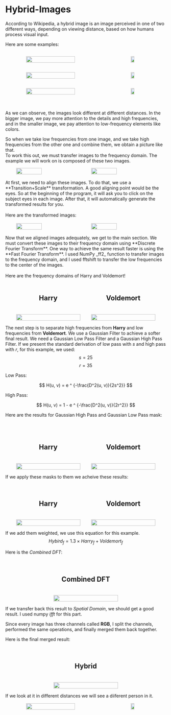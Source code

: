 # Hybrid-Images

According to Wikipedia, a hybrid image is an image perceived in one of two different ways, depending on viewing distance, based on how humans process visual input.

Here are some examples:

<div  style="display: flex; align-items: flex-start; flex-direction: column; justify-content:space-evenly; width=100%;">
<div style="display: flex; align-items: center; justify-content: space-evenly; margin:15px; width:100%;">
    <img src='./images/example-1.jpg' width='55%'>
    <img src='./images/example-1.jpg', width='15%'>
</div>
<div style="display: flex; align-items: center; justify-content: space-evenly; margin:15px; width:100%;">
    <img src='./images/example-2.jpg' width='55%'>
    <img src='./images/example-2.jpg', width='15%'>
</div>
<div style="display: flex; align-items: center; justify-content: space-evenly; margin:15px; width:100%;">
    <img src='./images/example-3.jfif' width='55%'>
    <img src='./images/example-3.jfif', width='15%'>
</div>
</div>
<br />
<br/>
As we can observe, the images look different at different distances. In the bigger image, we pay more attention to the details and high frequencies, and in the smaller image, we pay attention to low-frequency elements like colors.

So when we take low frequencies from one image, and we take high frequencies from the other one and combine them, we obtain a picture like that.
<br />
To work this out, we must transfer images to the frequency domain. The example we will work on is composed of these two images.
<br />

<div style="display: flex; align-items: flex-start; flex-direction: row; justify-content:space-evenly; width=100%;">
    <img src='./images/Harry.jpg' style="width:40%">
    <img src='./images/Voldemort.jpg' style="width:40%">
</div>

<br />
At first, we need to align these images. To do that, we use a **Transition+Scale** transformation. A good aligning point would be the eyes. So at the beginning of the program, it will ask you to click on the subject eyes in each image. After that, it will automatically generate the transformed results for you.
<br />
<br/>
Here are the transformed images:
<br />
<br/>
<div style="display: flex; align-items: flex-start; flex-direction: row; justify-content:space-evenly; width=100%;">
    <img src='./images/Harry-transformed.jpg' style="width:40%">
    <img src='./images/Voldemort-transformed.jpg' style="width:40%">
</div>
<br />
Now that we aligned images adequately, we get to the main section. We must convert these images to their frequency domain using **Discrete Fourier Transform**. One way to achieve the same result faster is using the **Fast Fourier Transform**. I used NumPy _ff2_ function to transfer images to the frequency domain, and I used fftshift to transfer the low frequencies to the center of the images. 
<br/>
<br/>
Here are the frequency domains of Harry and Voldemort!
<br/>

<div style="display: flex; align-items: flex-start; flex-direction: row; justify-content:space-evenly; width=100%;">
    <div style="display: flex; align-items: center; flex-direction: column; justify-content:space-evenly; width:40%;">
        <h2 style="padding:20px; "> Harry </h2>
        <img src='./images/Harry-dft.jpg' style="width:100%">
    </div>
    <div style="display: flex; align-items: center; flex-direction: column; justify-content:space-evenly; width:40%;">
        <h2 style="padding:20px; "> Voldemort </h2>
        <img src='./images/Voldemort-dft.jpg' style="width:100%;">
    </div>
</div>

The next step is to separate high frequencies from **Harry** and low frequencies from **Voldemort**. We use a Gaussian Filter to achieve a softer final result.
We need a Gaussian Low Pass Filter and a Gaussian High Pass Filter. If we present the standard derivation of low pass with $s$ and high pass with $r$, for this example, we used:
$$ s = 25 $$
$$ r = 35 $$

Low Pass:

$$
H(u, v) = e ^ {-\frac{D^2(u, v)}{2s^2}}
$$

High Pass:

$$
H(u, v) = 1 - e ^ {-\frac{D^2(u, v)}{2r^2}}
$$

Here are the results for Gaussian High Pass and Gaussian Low Pass mask:
<br/>
<br/>

<div style="display: flex; align-items: flex-start; flex-direction: row; justify-content:space-evenly; width=100%;">
    <div style="display: flex; align-items: center; flex-direction: column; justify-content:space-evenly; width:40%;">
        <h2 style="padding:20px; "> Harry </h2>
        <img src='./images/Harry-highpass.jpg' style="width:100%">
    </div>
    <div style="display: flex; align-items: center; flex-direction: column; justify-content:space-evenly; width:40%;">
        <h2 style="padding:20px; "> Voldemort </h2>
        <img src='./images/Voldemort-lowpass.jpg' style="width:100%;">
    </div>
</div>

If we apply these masks to them we acheive these results:
<br/>

<div style="display: flex; align-items: flex-start; flex-direction: row; justify-content:space-evenly; width=100%;">
    <div style="display: flex; align-items: center; flex-direction: column; justify-content:space-evenly; width:40%;">
        <h2 style="padding:20px; "> Harry </h2>
        <img src='./images/Harry-highpassed.jpg' style="width:100%">
    </div>
    <div style="display: flex; align-items: center; flex-direction: column; justify-content:space-evenly; width:40%;">
        <h2 style="padding:20px; "> Voldemort </h2>
        <img src='./images/Voldemort-lowpassed.jpg' style="width:100%;">
    </div>
</div>

If we add them weighted, we use this equation for this example.
$$Hybird_f = 1.3 \times Harry_f + Voldemort_f$$

Here is the _Combined DFT_:

<div style="display: flex; align-items: flex-start; flex-direction: row; justify-content:space-evenly; width=100%;">
    <div style="display: flex; align-items: center; flex-direction: column; justify-content:space-evenly; width:40%;">
        <h2 style="padding:20px; "> Combined DFT </h2>
        <img src='./images/Combined-dft.jpg' style="width:100%">
    </div>
</div>

If we transfer back this result to _Spatial Domain_, we should get a good result. I used numpy _ifft_ for this part.

Since every image has three channels called **RGB**, I split the channels, performed the same operations, and finally merged them back together.

Here is the final merged result:

<div style="display: flex; align-items: flex-start; flex-direction: row; justify-content:space-evenly; width=100%;">
    <div style="display: flex; align-items: center; flex-direction: column; justify-content:space-evenly; width:40%;">
         <h2 style="padding:20px; "> Hybrid </h2>
        <img src='./images/Hybrid.jpg' style="width:100%">
    </div>
</div>

If we look at it in different distances we will see a diiferent person in it.
<br/>

<div style="display: flex; align-items: center; justify-content: space-evenly; margin:15px; width:100%;">
    <img src='./images/Hybrid.jpg' width='55%'>
    <img src='./images/Hybrid.jpg', width='15%'>
</div>
